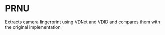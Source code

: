 # PRNU
Extracts camera fingerprint using VDNet and VDID and compares them with the original implementation
